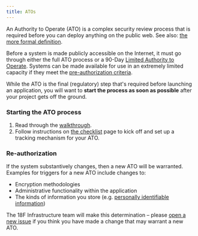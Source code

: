 ```yaml
---
title: ATOs
---
```


An Authority to Operate (ATO) is a complex security review process that is required before you can deploy anything on the public web. See also: [the more formal definition](https://github.com/fisma-ready/introduction#introduction).

Before a system is made publicly accessible on the Internet, it must go through either the full ATO process or a 90-Day [Limited Authority to Operate](types/). Systems can be made available for use in an extremely limited capacity if they meet the [pre-authorization criteria](types/#pre-authorization).

While the ATO is the final (regulatory) step that's required before launching an application, you will want to **start the process as soon as possible** after your project gets off the ground.

### Starting the ATO process

1. Read through the [walkthrough](walkthrough/).
1. Follow instructions on [the checklist](checklist/) page to kick off and set up a tracking mechanism for your ATO.

### Re-authorization

If the system substantively changes, then a new ATO will be warranted. Examples for triggers for a new ATO include changes to:

* Encryption methodologies
* Administrative functionality within the application
* The kinds of information you store (e.g. [personally identifiable information](../security/pii/))

The 18F Infrastructure team will make this determination – please [open a new issue](https://github.com/18F/DevOps/issues/new?title=ATO+re-authorization+for+%3Cproject%3E?) if you think you have made a change that may warrant a new ATO.
